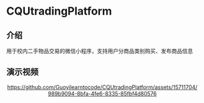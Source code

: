 # CQUtradingPlatform

## 介绍
用于校内二手物品交易的微信小程序，支持用户分商品类别购买、发布商品信息

## 演示视频

<div align=center>
    
https://github.com/Guoyilearntocode/CQUtradingPlatform/assets/15711704/989b9094-8bfa-4fe6-8335-85fbf4d80576

